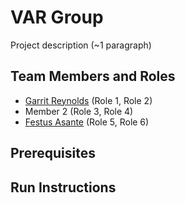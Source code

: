 # VAR Group

Project description (~1 paragraph)

## Team Members and Roles

* [Garrit Reynolds](https://github.com/garritr01/CIS641-HW2-Reynolds) (Role 1, Role 2)
* Member 2 (Role 3, Role 4)
* [Festus Asante](https://github.com/asantefes7/CIS641-HW2-Asante.git) (Role 5, Role 6) 

## Prerequisites

## Run Instructions
